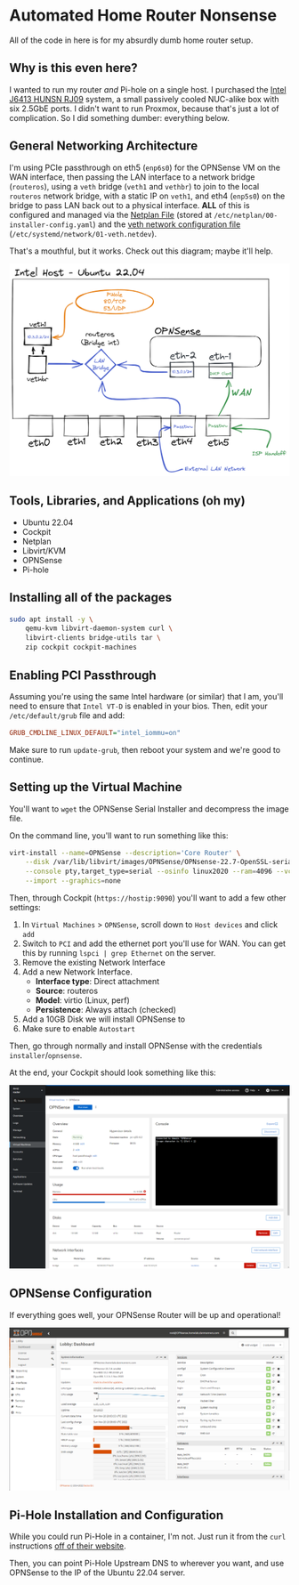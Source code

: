# Automated Home Router Nonsense

All of the code in here is for my absurdly dumb home router setup.

## Why is this even here?

I wanted to run my router _and_ Pi-hole on a single host. I purchased the [Intel J6413 HUNSN RJ09](https://www.amazon.com/dp/B0BCKVTTBQ) system, a small passively cooled NUC-alike box with six 2.5GbE ports. I didn't want to run Proxmox, because that's just a lot of complication. So I did something dumber: everything below.

## General Networking Architecture

I'm using PCIe passthrough on eth5 (`enp6s0`) for the OPNSense VM on the WAN interface, then passing the LAN interface to a network bridge (`routeros`), using a `veth` bridge (`veth1` and `vethbr`) to join to the local `routeros` network bridge, with a static IP on `veth1`, and eth4 (`enp5s0`) on the bridge to pass LAN back out to a physical interface. **ALL** of this is configured and managed via the [Netplan File](netplan.yaml) (stored at `/etc/netplan/00-installer-config.yaml`) and the [veth network configuration file](veth.netdev) (`/etc/systemd/network/01-veth.netdev`).

That's a mouthful, but it works. Check out this diagram; maybe it'll help.

![Networking](images/network-architecture.png)

## Tools, Libraries, and Applications (oh my)

- Ubuntu 22.04
- Cockpit
- Netplan
- Libvirt/KVM
- OPNSense
- Pi-hole

## Installing all of the packages

```bash
sudo apt install -y \
    qemu-kvm libvirt-daemon-system curl \
    libvirt-clients bridge-utils tar \
    zip cockpit cockpit-machines
```

## Enabling PCI Passthrough

Assuming you're using the same Intel hardware (or similar) that I am, you'll need to ensure that `Intel VT-D` is enabled in your bios. Then, edit your `/etc/default/grub` file and add:

```ini
GRUB_CMDLINE_LINUX_DEFAULT="intel_iommu=on"
```

Make sure to run `update-grub`, then reboot your system and we're good to continue.

## Setting up the Virtual Machine

You'll want to `wget` the OPNSense Serial Installer and decompress the image file.

On the command line, you'll want to run something like this:

```bash
virt-install --name=OPNSense --description='Core Router' \
    --disk /var/lib/libvirt/images/OPNSense/OPNsense-22.7-OpenSSL-serial-amd64.img \
    --console pty,target_type=serial --osinfo linux2020 --ram=4096 --vcpus=2 \
    --import --graphics=none 
```

Then, through Cockpit (`https://hostip:9090`) you'll want to add a few other settings:

1. In `Virtual Machines` > `OPNSense`, scroll down to `Host devices` and click `add`
2. Switch to `PCI` and add the ethernet port you'll use for WAN. You can get this by running `lspci | grep Ethernet` on the server.
3. Remove the existing Network Interface
4. Add a new Network Interface.
    - **Interface type**: Direct attachment
    - **Source**: routeros
    - **Model**: virtio (Linux, perf)
    - **Persistence**: Always attach (checked)
5. Add a 10GB Disk we will install OPNSense to
6. Make sure to enable `Autostart`

Then, go through normally and install OPNSense with the credentials `installer`/`opnsense`.

At the end, your Cockpit should look something like this:

![Cockpit](images/cockpit-opnsense.png)

## OPNSense Configuration

If everything goes well, your OPNSense Router will be up and operational!

![OPNSense Dashboard](images/opnsense-dashboard.png)

## Pi-Hole Installation and Configuration

While you could run Pi-Hole in a container, I'm not. Just run it from the `curl` instructions [off of their website](https://docs.pi-hole.net/main/basic-install/).

Then, you can point Pi-Hole Upstream DNS to wherever you want, and use OPNSense to the IP of the Ubuntu 22.04 server.
